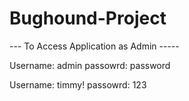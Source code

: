 # Bughound-Project

--- To Access Application as Admin -----

Username: admin
passowrd: password

Username: timmy!
passowrd: 123



